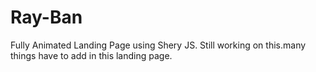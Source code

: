 # Ray-Ban
Fully Animated Landing Page using Shery JS.
Still working on this.many things have to add in this landing page.
